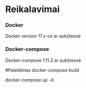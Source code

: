 # Reikalavimai

### Docker
Docker version 17.x-ce ar aukštesnė
### Docker-compose
Docker-compose 1.11.2 ar aukštesnė

#Paleidimas
docker-compose build

docker-compose up -d
